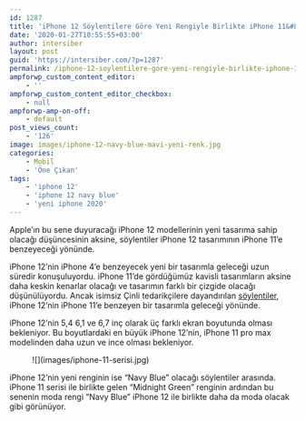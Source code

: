 ```yaml
---
id: 1287
title: 'iPhone 12 Söylentilere Göre Yeni Rengiyle Birlikte iPhone 11&#8217;e Benzeyecek'
date: '2020-01-27T10:55:55+03:00'
author: intersiber
layout: post
guid: 'https://intersiber.com/?p=1287'
permalink: /iphone-12-soylentilere-gore-yeni-rengiyle-birlikte-iphone-11e-benzeyecek/
ampforwp_custom_content_editor:
    - ''
ampforwp_custom_content_editor_checkbox:
    - null
ampforwp-amp-on-off:
    - default
post_views_count:
    - '126'
image: images/iphone-12-navy-blue-mavi-yeni-renk.jpg
categories:
    - Mobil
    - 'Öne Çıkan'
tags:
    - 'iphone 12'
    - 'iphone 12 navy blue'
    - 'yeni iphone 2020'
---
```


Apple’ın bu sene duyuracağı iPhone 12 modellerinin yeni tasarıma sahip olacağı düşüncesinin aksine, söylentiler iPhone 12 tasarımının iPhone 11’e benzeyeceği yönünde.

iPhone 12’nin iPhone 4’e benzeyecek yeni bir tasarımla geleceği uzun süredir konuşuluyordu. iPhone 11’de gördüğümüz kavisli tasarımların aksine daha keskin kenarlar olacağı ve tasarımın farklı bir çizgide olacağı düşünülüyordu. Ancak isimsiz Çinli tedarikçilere dayandırılan [söylentiler](http://www.macotakara.jp/blog/rumor/entry-39203.html), iPhone 12’nin iPhone 11’e benzeyen bir tasarımla geleceği yönünde.

iPhone 12’nin 5,4 6,1 ve 6,7 inç olarak üç farklı ekran boyutunda olması bekleniyor. Bu boyutlardaki en büyük iPhone 12’nin, iPhone 11 pro max modelinden daha uzun ve ince olması bekleniyor.

<figure class="wp-block-image size-large">![](images/iphone-11-serisi.jpg)</figure>iPhone 12’nin yeni renginin ise “Navy Blue” olacağı söylentiler arasında. iPhone 11 serisi ile birlikte gelen “Midnight Green” renginin ardından bu senenin moda rengi “Navy Blue” iPhone 12 ile birlikte daha da moda olacak gibi görünüyor.